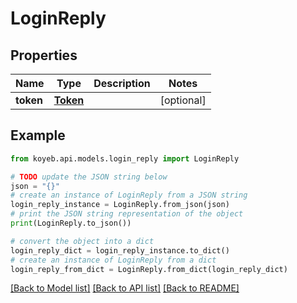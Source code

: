 # LoginReply


## Properties

Name | Type | Description | Notes
------------ | ------------- | ------------- | -------------
**token** | [**Token**](Token.md) |  | [optional] 

## Example

```python
from koyeb.api.models.login_reply import LoginReply

# TODO update the JSON string below
json = "{}"
# create an instance of LoginReply from a JSON string
login_reply_instance = LoginReply.from_json(json)
# print the JSON string representation of the object
print(LoginReply.to_json())

# convert the object into a dict
login_reply_dict = login_reply_instance.to_dict()
# create an instance of LoginReply from a dict
login_reply_from_dict = LoginReply.from_dict(login_reply_dict)
```
[[Back to Model list]](../README.md#documentation-for-models) [[Back to API list]](../README.md#documentation-for-api-endpoints) [[Back to README]](../README.md)



